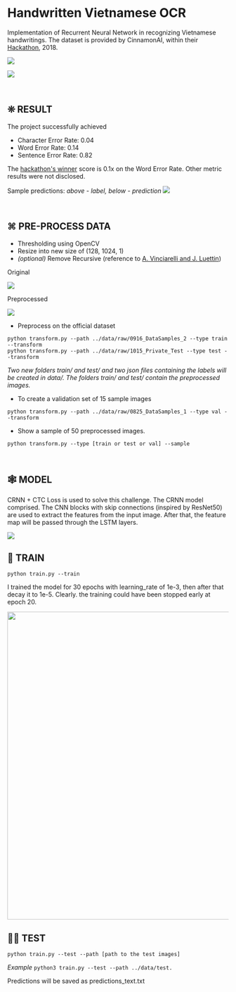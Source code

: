 # Handwritten Vietnamese OCR

Implementation of Recurrent Neural Network in recognizing Vietnamese handwritings. The dataset is provided by CinnamonAI, within their [Hackathon](https://drive.google.com/drive/folders/1Qa2YA6w6V5MaNV-qxqhsHHoYFRK5JB39), 2018. 

![](https://i.imgur.com/OsHc8Vs.png)

![](https://i.imgur.com/1BjP57K.png)

<br>

## ❊ RESULT

The project successfully achieved 
- Character Error Rate: 0.04
- Word Error Rate: 0.14 
- Sentence Error Rate: 0.82

The [hackathon's winner](https://pbcquoc.github.io/vietnamese-ocr/) score is 0.1x on the Word Error Rate. Other metric results were not disclosed.

Sample predictions: *above - label, below - prediction*
<img src='https://i.imgur.com/tnbkP21.png'>


<br>

## ⌘ PRE-PROCESS DATA

- Thresholding using OpenCV 
- Resize into new size of (128, 1024, 1)
- *(optional)* Remove Recursive (reference to [A. Vinciarelli and J. Luettin](http://www.dcs.gla.ac.uk/~vincia/papers/normalization.pdf))

Original

<img src='https://i.imgur.com/pM7uo7o.png'>

Preprocessed

<img src='https://i.imgur.com/KmXMYX0.png'>

- Preprocess on the official dataset
```
python transform.py --path ../data/raw/0916_DataSamples_2 --type train --transform
python transform.py --path ../data/raw/1015_Private_Test --type test --transform
```
*Two new folders train/ and test/ and two json files containing the labels will be created in data/. The folders train/ and test/ contain the preprocessed images.* 

- To create a validation set of 15 sample images 
```
python transform.py --path ../data/raw/0825_DataSamples_1 --type val --transform
```
- Show a sample of 50 preprocessed images. 
```
python transform.py --type [train or test or val] --sample
```

<br>

## 🕸 MODEL

CRNN + CTC Loss is used to solve this challenge. The CRNN model comprised.
The CNN blocks with skip connections (inspired by ResNet50) are used to extract the features from the input image. After that, the feature map will be passed through the LSTM layers.

<img src='https://i.imgur.com/CYjr2Kz.png'>


<br>

## 🧠 TRAIN 

```
python train.py --train
```

I trained the model for 30 epochs with learning_rate of 1e-3, then after that decay it to 1e-5. Clearly. the training could have been stopped early at epoch 20. 

<img src='https://i.imgur.com/wjojtNZ.png' width=700>

<br>

## 🤘🏻 TEST

```
python train.py --test --path [path to the test images]
```
*Example* `python3 train.py --test --path ../data/test.`

Predictions will be saved as predictions_text.txt
